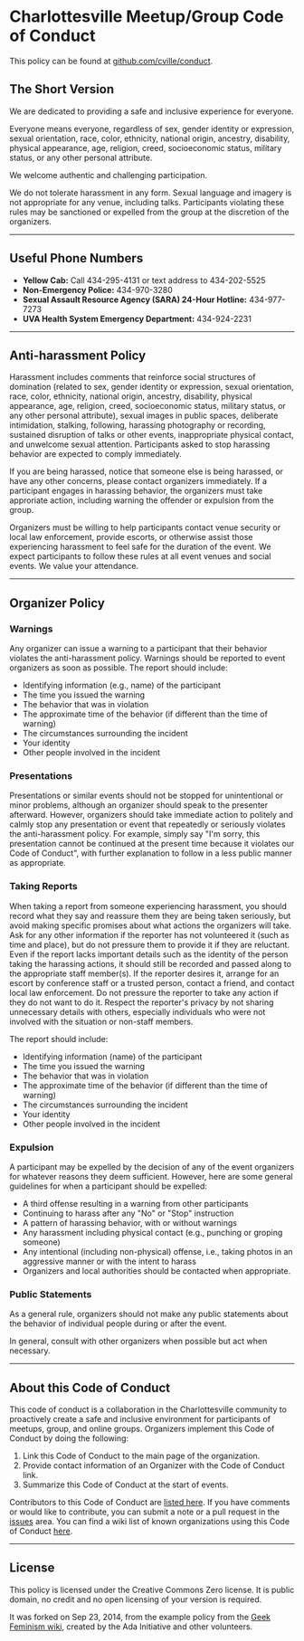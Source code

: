 # Charlottesville Meetup/Group Code of Conduct

This policy can be found at [github.com/cville/conduct](https://github.com/cville/conduct).

## The Short Version

We are dedicated to providing a safe and inclusive experience for everyone.

Everyone means everyone, regardless of sex, gender identity or expression, sexual orientation, race, color, ethnicity, national origin, ancestry, disability, physical appearance, age, religion, creed, socioeconomic status, military status, or any other personal attribute. 

We welcome authentic and challenging participation.

We do not tolerate harassment in any form. Sexual language and imagery is not appropriate for any venue, including talks. Participants violating these rules may be sanctioned or expelled from the group at the discretion of the organizers. 

---

## Useful Phone Numbers

* **Yellow Cab:** Call 434-295-4131 or text address to 434-202-5525
* **Non-Emergency Police:** 434-970-3280
* **Sexual Assault Resource Agency (SARA) 24-Hour Hotline:** 434-977-7273
* **UVA Health System Emergency Department:** 434-924-2231

---

## Anti-harassment Policy

Harassment includes comments that reinforce social structures of domination (related to sex, gender identity or expression, sexual orientation, race, color, ethnicity, national origin, ancestry, disability, physical appearance, age, religion, creed, socioeconomic status, military status, or any other personal attribute), sexual images in public spaces, deliberate intimidation, stalking, following, harassing photography or recording, sustained disruption of talks or other events, inappropriate physical contact, and unwelcome sexual attention. Participants asked to stop harassing behavior are expected to comply immediately.

If you are being harassed, notice that someone else is being harassed, or have any other concerns, please contact organizers immediately.  If a participant engages in harassing behavior, the organizers must take approriate action, including warning the offender or expulsion from the group. 

Organizers must be willing to help participants contact venue security or local law enforcement, provide escorts, or otherwise assist those experiencing harassment to feel safe for the duration of the event. We expect participants to follow these rules at all event venues and social events. We value your attendance.

---

## Organizer Policy

### Warnings

Any organizer can issue a warning to a participant that their behavior violates the anti-harassment policy. Warnings should be reported to event organizers as soon as possible. The report should include:

* Identifying information (e.g., name) of the participant
* The time you issued the warning
* The behavior that was in violation
* The approximate time of the behavior (if different than the time of warning)
* The circumstances surrounding the incident
* Your identity
* Other people involved in the incident

### Presentations

Presentations or similar events should not be stopped for unintentional or minor problems, although an organizer should speak to the presenter afterward. However, organizers should take immediate action to politely and calmly stop any presentation or event that repeatedly or seriously violates the anti-harassment policy. For example, simply say "I'm sorry, this presentation cannot be continued at the present time because it violates our Code of Conduct", with further explanation to follow in a less public manner as appropriate.

### Taking Reports

When taking a report from someone experiencing harassment, you should record what they say and reassure them they are being taken seriously, but avoid making specific promises about what actions the organizers will take. Ask for any other information if the reporter has not volunteered it (such as time and place), but do not pressure them to provide it if they are reluctant. Even if the report lacks important details such as the identity of the person taking the harassing actions, it should still be recorded and passed along to the appropriate staff member(s). If the reporter desires it, arrange for an escort by conference staff or a trusted person, contact a friend, and contact local law enforcement. Do not pressure the reporter to take any action if they do not want to do it. Respect the reporter's privacy by not sharing unnecessary details with others, especially individuals who were not involved with the situation or non-staff members.

The report should include:

* Identifying information (name) of the participant
* The time you issued the warning
* The behavior that was in violation
* The approximate time of the behavior (if different than the time of warning)
* The circumstances surrounding the incident
* Your identity
* Other people involved in the incident

### Expulsion

A participant may be expelled by the decision of any of the event organizers for whatever reasons they deem sufficient. However, here are some general guidelines for when a participant should be expelled:

* A third offense resulting in a warning from other participants
* Continuing to harass after any "No" or "Stop" instruction
* A pattern of harassing behavior, with or without warnings
* Any harassment including physical contact (e.g., punching or groping someone)
* Any intentional (including non-physical) offense, i.e., taking photos in an aggressive manner or with the intent to harass
* Organizers and local authorities should be contacted when appropriate.

### Public Statements

As a general rule, organizers should not make any public statements about the behavior of individual people during or after the event.

In general, consult with other organizers when possible but act when necessary.

---

## About this Code of Conduct

This code of conduct is a collaboration in the Charlottesville community to proactively create a safe and inclusive environment for participants of meetups, group, and online groups. Organizers implement this Code of Conduct by doing the following:

1. Link this Code of Conduct to the main page of the organization.
2. Provide contact information of an Organizer with the Code of Conduct link.
3. Summarize this Code of Conduct at the start of events.

Contributors to this Code of Conduct are [listed here](https://github.com/cville/conduct/graphs/contributors). If you have comments or would like to contribute, you can submit a note or a pull request in the [issues](https://github.com/cville/conduct/issues) area. You can find a wiki list of known organizations using this Code of Conduct [here](https://github.com/cville/conduct/wiki/Organizations-using-this-code-of-conduct).

---

## License

This policy is licensed under the Creative Commons Zero license. It is public domain, no credit and no open licensing of your version is required.

It was forked on Sep 23, 2014, from the example policy from the [Geek Feminism wiki](http://geekfeminism.wikia.com/wiki/Conference_anti-harassment_policy), created by the Ada Initiative and other volunteers.
